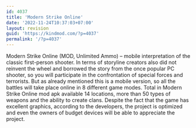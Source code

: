 ```yaml
---
id: 4037
title: 'Modern Strike Online'
date: '2022-11-24T10:37:03+07:00'
layout: revision
guid: 'https://kindmod.com/?p=4037'
permalink: '/?p=4037'
---
```


Modern Strike Online (MOD, Unlimited Ammo) – mobile interpretation of the classic first-person shooter. In terms of storyline creators also did not reinvent the wheel and borrowed the story from the once popular PC shooter, so you will participate in the confrontation of special forces and terrorists. But as already mentioned this is a mobile version, so all the battles will take place online in 8 different game modes. Total in Modern Strike Online mod apk available 14 locations, more than 50 types of weapons and the ability to create clans. Despite the fact that the game has excellent graphics, according to the developers, the project is optimized and even the owners of budget devices will be able to appreciate the project.